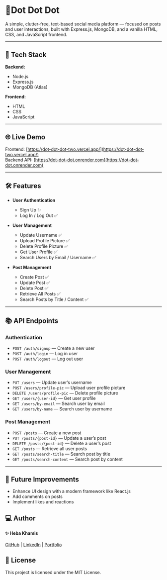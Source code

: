 # 📝Dot Dot Dot

A simple, clutter-free, text-based social media platform — focused on posts and user interactions, built with Express.js, MongoDB, and a vanilla HTML, CSS, and JavaScript frontend.

---

## 🚀 Tech Stack

**Backend:**  
- Node.js  
- Express.js  
- MongoDB (Atlas)  

**Frontend:**  
- HTML  
- CSS  
- JavaScript  

---

## 🌐 Live Demo

Frontend: [https://dot-dot-dot-two.vercel.app/](https://dot-dot-dot-two.vercel.app/)  
Backend API: [https://dot-dot-dot.onrender.com](https://dot-dot-dot.onrender.com)

---

## 🛠 Features

- **User Authentication**  
  - Sign Up ✨  
  - Log In / Log Out ✅  

- **User Management**  
  - Update Username ✅  
  - Upload Profile Picture ✅  
  - Delete Profile Picture ✅  
  - Get User Profile ✅  
  - Search Users by Email / Username ✅  

- **Post Management**  
  - Create Post ✅  
  - Update Post ✅  
  - Delete Post ✅  
  - Retrieve All Posts ✅  
  - Search Posts by Title / Content ✅  

---

## 📚 API Endpoints

### **Authentication**

- `POST /auth/signup` — Create a new user  
- `POST /auth/login` — Log in user  
- `POST /auth/logout` — Log out user  

### **User Management**

- `PUT /users` — Update user’s username  
- `POST /users/profile-pic` — Upload user profile picture  
- `DELETE /users/profile-pic` — Delete profile picture  
- `GET /users/{user-id}` — Get user profile  
- `GET /users/by-email` — Search user by email  
- `GET /users/by-name` — Search user by username  

### **Post Management**

- `POST /posts` — Create a new post  
- `PUT /posts/{post-id}` — Update a user’s post  
- `DELETE /posts/{post-id}` — Delete a user’s post  
- `GET /posts` — Retrieve all user posts  
- `GET /posts/search-title` — Search post by title  
- `GET /posts/search-content` — Search post by content  

---

## 🎉 Future Improvements

- Enhance UI design with a modern framework like React.js  
- Add comments on posts  
- Implement likes and reactions  

## 💻 Author
#### ✨ Heba Khamis  
[GitHub](https://github.com/heba-khamis-ramadan) | [LinkedIn](https://www.linkedin.com/in/heba-khamis-ramadan/) | [Portfolio](https://github.com/heba-khamis-ramadan)

## 📄 License
This project is licensed under the MIT License.
